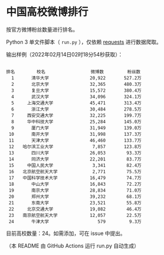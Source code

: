 
# 中国高校微博排行

按官方微博粉丝数量进行排名。

Python 3 单文件脚本（ `run.py` ），仅依赖 [requests](https://github.com/psf/requests) 进行数据爬取。

输出样例（2022年02月14日02时18分54秒获取）：

```

排名　　　　　校名　　　　　         微博数         粉丝数
  1　　　　清华大学　　　　         20,922       527.2万
  2　　　　北京大学　　　　         32,365       480.3万
  3　　　　复旦大学　　　　         15,572       380.4万
  4　　　　武汉大学　　　　         34,096       324.1万
  5　　　上海交通大学　　　         45,471       313.4万
  6　　　　浙江大学　　　　         30,484       278.5万
  7　　　西安交通大学　　　         32,225       199.7万
  8　　　华中科技大学　　　         25,284       145.0万
  9　　　　厦门大学　　　　         31,949       139.0万
 10　　　　南开大学　　　　         31,998       137.3万
 11　　　　天津大学　　　　         46,460       133.7万
 12　　哈尔滨工业大学　　　          7,857       123.8万
 13　　　　四川大学　　　　         26,053        93.3万
 14　　　　同济大学　　　　         22,201        83.7万
 15　　　中国人民大学　　　          3,341        82.4万
 16　　北京航空航天大学　　          2,771        75.5万
 17　　中国科学技术大学　　         16,479        74.7万
 18　　　　中山大学　　　　         16,843        72.2万
 19　　　　南京大学　　　　         28,834        71.0万
 20　　　　郑州大学　　　　         39,232        68.1万
 21　　　　东南大学　　　　         23,521        55.8万
 22　　　北京交通大学　　　         19,082        46.4万
 23　　南京航空航天大学　　         12,057        22.5万
 24　　　　牛津大学　　　　            579         9.3万

```

目前高校数量：24。如需添加，可在 issue 中提出。

（本 README 由 GitHub Actions 运行 run.py 自动生成）
